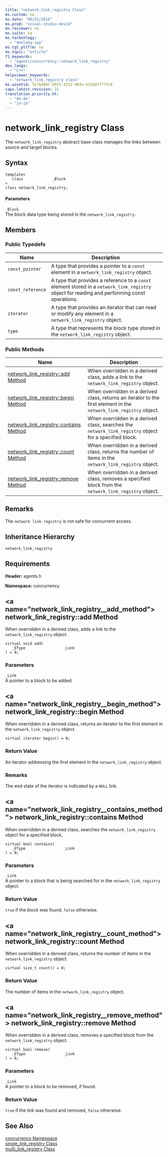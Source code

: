 ```yaml
---
title: "network_link_registry Class"
ms.custom: na
ms.date: "09/22/2016"
ms.prod: "visual-studio-dev14"
ms.reviewer: na
ms.suite: na
ms.technology: 
  - "devlang-cpp"
ms.tgt_pltfrm: na
ms.topic: "article"
f1_keywords: 
  - "agents/concurrency::network_link_registry"
dev_langs: 
  - "C++"
helpviewer_keywords: 
  - "network_link_registry class"
ms.assetid: 3e7b4097-09f1-4252-964e-b15b8f7f7fc6
caps.latest.revision: 21
translation.priority.ht: 
  - "de-de"
  - "ja-jp"
---
```

# network_link_registry Class
The             `network_link_registry` abstract base class manages the links between source and target blocks.  
  
## Syntax  
  
```  
template<  
   class             _Block  
>  
class network_link_registry;  
```  
  
#### Parameters  
 `_Block`  
 The block data type being stored in the                         `network_link_registry`.  
  
## Members  
  
### Public Typedefs  
  
|Name|Description|  
|----------|-----------------|  
|`const_pointer`|A type that provides a pointer to a                                         `const` element in a                                         `network_link_registry` object.|  
|`const_reference`|A type that provides a reference to a                                         `const` element stored in a                                         `network_link_registry` object for reading and performing const operations.|  
|`iterator`|A type that provides an iterator that can read or modify any element in a                                         `network_link_registry` object.|  
|`type`|A type that represents the block type stored in the                                         `network_link_registry` object.|  
  
### Public Methods  
  
|Name|Description|  
|----------|-----------------|  
|[network_link_registry::add Method](#network_link_registry__add_method)|When overridden in a derived class, adds a link to the                                         `network_link_registry` object.|  
|[network_link_registry::begin Method](#network_link_registry__begin_method)|When overridden in a derived class, returns an iterator to the first element in the                                         `network_link_registry` object.|  
|[network_link_registry::contains Method](#network_link_registry__contains_method)|When overridden in a derived class, searches the                                         `network_link_registry` object for a specified block.|  
|[network_link_registry::count Method](#network_link_registry__count_method)|When overridden in a derived class, returns the number of items in the                                         `network_link_registry` object.|  
|[network_link_registry::remove Method](#network_link_registry__remove_method)|When overridden in a derived class, removes a specified block from the                                         `network_link_registry` object.|  
  
## Remarks  
 The                 `network link registry` is not safe for concurrent access.  
  
## Inheritance Hierarchy  
 `network_link_registry`  
  
## Requirements  
 **Header:** agents.h  
  
 **Namespace:** concurrency  
  
##  \<a name="network_link_registry__add_method"></a>  network_link_registry::add Method  
 When overridden in a derived class, adds a link to the                 `network_link_registry` object.  
  
```  
virtual void add(  
   _EType                 _Link  
) = 0;  
```  
  
### Parameters  
 `_Link`  
 A pointer to a block to be added.  
  
##  \<a name="network_link_registry__begin_method"></a>  network_link_registry::begin Method  
 When overridden in a derived class, returns an iterator to the first element in the                 `network_link_registry` object.  
  
```  
virtual iterator begin() = 0;  
```  
  
### Return Value  
 An iterator addressing the first element in the                         `network_link_registry` object.  
  
### Remarks  
 The end state of the iterator is indicated by a                         `NULL` link.  
  
##  \<a name="network_link_registry__contains_method"></a>  network_link_registry::contains Method  
 When overridden in a derived class, searches the                 `network_link_registry` object for a specified block.  
  
```  
virtual bool contains(  
   _EType                 _Link  
) = 0;  
```  
  
### Parameters  
 `_Link`  
 A pointer to a block that is being searched for in the                                 `network_link_registry` object.  
  
### Return Value  
 `true` if the block was found,                         `false` otherwise.  
  
##  \<a name="network_link_registry__count_method"></a>  network_link_registry::count Method  
 When overridden in a derived class, returns the number of items in the                 `network_link_registry` object.  
  
```  
virtual size_t count() = 0;  
```  
  
### Return Value  
 The number of items in the                         `network_link_registry` object.  
  
##  \<a name="network_link_registry__remove_method"></a>  network_link_registry::remove Method  
 When overridden in a derived class, removes a specified block from the                 `network_link_registry` object.  
  
```  
virtual bool remove(  
   _EType                 _Link  
) = 0;  
```  
  
### Parameters  
 `_Link`  
 A pointer to a block to be removed, if found.  
  
### Return Value  
 `true` if the link was found and removed,                         `false` otherwise.  
  
## See Also  
 [concurrency Namespace](../vs140/concurrency-namespace.md)   
 [single_link_registry Class](../vs140/single_link_registry-class.md)   
 [multi_link_registry Class](../vs140/multi_link_registry-class.md)